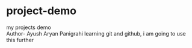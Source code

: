 # project-demo
my projects demo
<br>
Author- Ayush Aryan Panigrahi
learning git and github, i am going to use this further
